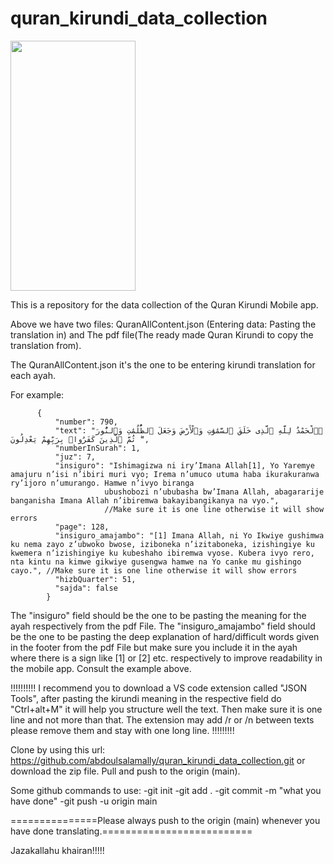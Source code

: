 # quran_kirundi_data_collection
<img src="https://github.com/user-attachments/assets/34ea18f6-908f-4ac8-b3cf-9f962456ebb8" style="height:400px; width:200px"/>


This is a repository for the data collection of the Quran Kirundi Mobile app.


Above we have two files:
QuranAllContent.json (Entering data: Pasting the translation in) and The pdf file(The ready made Quran Kirundi to copy the translation from).

The QuranAllContent.json it's the one to be entering kirundi translation for each ayah.

For example:

          {
              "number": 790,
              "text": "ٱلْحَمْدُ لِلَّهِ ٱلَّذِى خَلَقَ ٱلسَّمَٰوَٰتِ وَٱلْأَرْضَ وَجَعَلَ ٱلظُّلُمَٰتِ وَٱلنُّورَ ۖ ثُمَّ ٱلَّذِينَ كَفَرُوا۟ بِرَبِّهِمْ يَعْدِلُونَ",
              "numberInSurah": 1,
              "juz": 7,
              "insiguro": "Ishimagizwa ni iry’Imana Allah[1], Yo Yaremye amajuru n’isi n’ibiri muri vyo; Irema n’umuco utuma haba ikurakuranwa ry’ijoro n’umurango. Hamwe n’ivyo biranga 
                         ubushobozi n’ububasha bw’Imana Allah, abagararije banganisha Imana Allah n’ibiremwa bakayibangikanya na vyo.", 
                         //Make sure it is one line otherwise it will show errors
              "page": 128,
              "insiguro_amajambo": "[1] Imana Allah, ni Yo Ikwiye gushimwa ku nema zayo z’ubwoko bwose, iziboneka n’izitaboneka, izishingiye ku kwemera n’izishingiye ku kubeshaho ibiremwa vyose. Kubera ivyo rero, nta kintu na kimwe gikwiye gusengwa hamwe na Yo canke mu gishingo cayo.", //Make sure it is one line otherwise it will show errors
              "hizbQuarter": 51,
              "sajda": false
            }

The "insiguro" field should be the one to be pasting the meaning for the ayah respectively from the pdf File.
The "insiguro_amajambo" field should be the one to be pasting the deep explanation of hard/difficult words given in the footer from the pdf File but make sure you include it in the ayah where there is a sign like [1] or [2] etc. respectively to improve readability in the mobile app. Consult the example above.


!!!!!!!!!! I recommend you to download a VS code extension called "JSON Tools", after pasting the kirundi meaning in the respective field do "Ctrl+alt+M" it will help you structure well the text. Then make sure it is one line and not more than that. The extension may add /r or /n between texts please remove them and stay with one long line. !!!!!!!!!

Clone by using this url: https://github.com/abdoulsalamally/quran_kirundi_data_collection.git or download the zip file.
Pull and push to the origin (main).

Some github commands to use:
-git init
-git add .
-git commit -m "what you have done"
-git push -u origin main 

===============Please always push to the origin (main) whenever you have done translating.==========================

Jazakallahu khairan!!!!!


